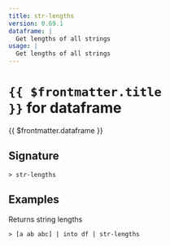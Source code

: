 ```yaml
---
title: str-lengths
version: 0.69.1
dataframe: |
  Get lengths of all strings
usage: |
  Get lengths of all strings
---
```


# <code>{{ $frontmatter.title }}</code> for dataframe

<div class='command-title'>{{ $frontmatter.dataframe }}</div>

## Signature

```> str-lengths ```

## Examples

Returns string lengths
```shell
> [a ab abc] | into df | str-lengths
```
